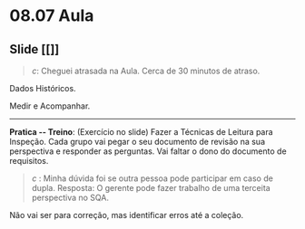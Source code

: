 # 08.07 Aula

## Slide [[]]

> *c*: Cheguei atrasada na Aula. Cerca de 30 minutos de atraso.

Dados Históricos.

Medir e Acompanhar.

---

**Pratica -- Treino**: (Exercício no slide) Fazer a Técnicas de Leitura para Inspeção.
Cada grupo vai pegar o seu documento de revisão na sua perspectiva e responder as perguntas. 
Vai faltar o dono do documento de requisitos.

> *c* : Minha dúvida foi se outra pessoa pode participar em caso de dupla. Resposta: O gerente pode fazer trabalho de uma terceita perspectiva no SQA.

Não vai ser para correção, mas identificar erros até a coleção.